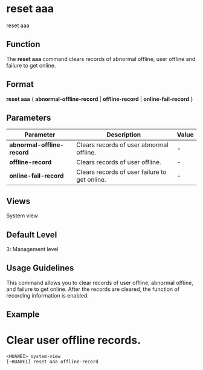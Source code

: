 reset aaa
=========

reset aaa

Function
--------



The **reset aaa** command clears records of abnormal offline, user offline and failure to get online.




Format
------

**reset aaa** { **abnormal-offline-record** | **offline-record** | **online-fail-record** }


Parameters
----------

| Parameter | Description | Value |
| --- | --- | --- |
| **abnormal-offline-record** | Clears records of user abnormal offline. | - |
| **offline-record** | Clears records of user offline. | - |
| **online-fail-record** | Clears records of user failure to get online. | - |



Views
-----

System view


Default Level
-------------

3: Management level


Usage Guidelines
----------------

This command allows you to clear records of user offline, abnormal offline, and failure to get online. After the records are cleared, the function of recording information is enabled.


Example
-------

# Clear user offline records.
```
<HUAWEI> system-view
[~HUAWEI] reset aaa offline-record

```